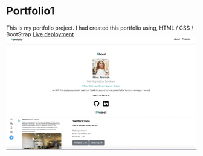# Portfolio1

This is my portfolio project.
I had created this portfolio using,
HTML / CSS / BootStrap
[Live deployment](https://Portfolio1.sanket-munishwa.repl.co)
![Screenshot 2022-09-28 at 11.12.21 PM](https://github.com/Sanket-Munishwar/Portfolio1/blob/4952ab08b46aaac09f9f8321136ea03dbac19dab/img/Screenshot%202022-09-28%20at%2011.12.21%20PM.png)
